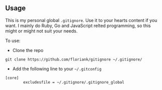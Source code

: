 ## Usage

This is my personal global `.gitignore`. Use it to your hearts content if you want. I mainly do Ruby, Go and JavaScript relted programming, so this might or might not suit your needs.

To use:

- Clone the repo 

```
git clone https://github.com/floriank/gitignore ~/.gitignore/
```

- Add the following line to your `~/.gitconfig`

```
[core]
        excludesfile = ~/.gitignore/.gitignore_global
```


